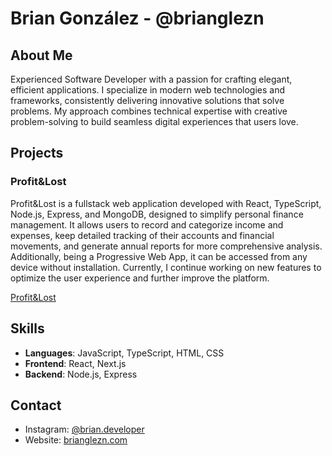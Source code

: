 # Brian González - @brianglezn

## About Me
Experienced Software Developer with a passion for crafting elegant, efficient applications. I specialize in modern web technologies and frameworks, consistently delivering innovative solutions that solve problems. My approach combines technical expertise with creative problem-solving to build seamless digital experiences that users love.

## Projects

### Profit&Lost
Profit&Lost is a fullstack web application developed with React, TypeScript, Node.js, Express, and MongoDB, designed to simplify personal finance management. It allows users to record and categorize income and expenses, keep detailed tracking of their accounts and financial movements, and generate annual reports for more comprehensive analysis. Additionally, being a Progressive Web App, it can be accessed from any device without installation. Currently, I continue working on new features to optimize the user experience and further improve the platform.

[Profit&Lost](https://profit-lost.com)

## Skills
- **Languages**: JavaScript, TypeScript, HTML, CSS
- **Frontend**: React, Next.js
- **Backend**: Node.js, Express

## Contact
- Instagram: [@brian.developer](https://www.instagram.com/brian.developer/)
- Website: [brianglezn.com](https://brian-novoa.com)
